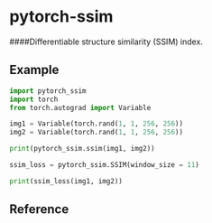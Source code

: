 # pytorch-ssim

####Differentiable structure similarity (SSIM) index.

## Example

```python
import pytorch_ssim
import torch
from torch.autograd import Variable

img1 = Variable(torch.rand(1, 1, 256, 256))
img2 = Variable(torch.rand(1, 1, 256, 256))

print(pytorch_ssim.ssim(img1, img2))

ssim_loss = pytorch_ssim.SSIM(window_size = 11)

print(ssim_loss(img1, img2))

```

## Reference

